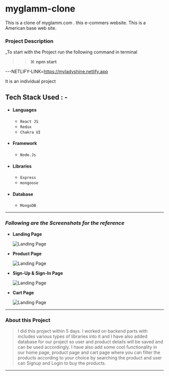# myglamm-clone
This is a clone of myglamm.com . this e-commers website.  This is a American base web site. 


### Project Description

_To start with the Project run the following command in terminal

> > ⌘ **npm start**


---NETLIFY-LINK=https://myladyshine.netlify.app

It is an individual project


## Tech Stack Used : -

- #### Languages
  - `React JS`
  - `Redux`
  - `Chakra UI`
- #### Framework
  - `Node.Js`
- #### Libraries
  - `Express`
  - `mongoose`
- #### Database
  - `MongoDB`
  

---

### _Following are the Screenshots for the reference_

- **Landing Page**

  ![Landing Page](https://i.postimg.cc/nrPrDBbd/myglamhome.png)

- **Product Page**

  ![Landing Page](https://i.postimg.cc/Y0WKdWLD/myglammproduct.png)

- **Sign-Up & Sign-In Page**

  ![Landing Page](https://i.postimg.cc/3JjJhsW-S/myglamsign.png)

- **Cart Page**

  ![Landing Page](https://i.postimg.cc/RFmXkJYb/myglamcart.png)



---

### About this Project

> I did this project within 5 days. I worked on backend parts with includes various types of libraries into it and I have also added database for our project so user and product details will be saved and can be used accordingly. I have also add some cool functionality in our home page, product page and cart page where you can filter the products according to your choice by searching the product and user can Signup and Login to buy the products.

---
